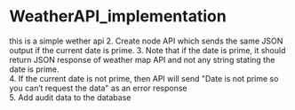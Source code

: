 # WeatherAPI_implementation
this is a simple wether api 
2. Create node API which sends the same JSON output if the current date is prime.
3.  Note that if the date is prime, it should return JSON response of weather map API and not any string stating the date is prime.    
4. If the current date is not prime, then API will send "Date is not prime so you can’t request the data" as an error response    
5. Add audit data to the database    

